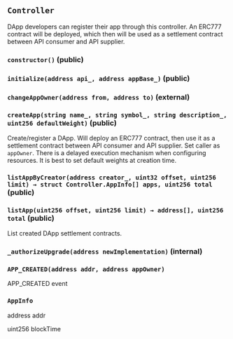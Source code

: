 ## `Controller`



DApp developers can register their app through this controller.
An ERC777 contract will be deployed, which then will be used as a settlement contract between API consumer and API supplier.


### `constructor()` (public)





### `initialize(address api_, address appBase_)` (public)





### `changeAppOwner(address from, address to)` (external)





### `createApp(string name_, string symbol_, string description_, uint256 defaultWeight)` (public)



Create/register a DApp.
Will deploy an ERC777 contract, then use it as a settlement contract between API consumer and API supplier.
Set caller as `appOwner`.
There is a delayed execution mechanism when configuring resources. It is best to set default weights at creation time.

### `listAppByCreator(address creator_, uint32 offset, uint256 limit) → struct Controller.AppInfo[] apps, uint256 total` (public)





### `listApp(uint256 offset, uint256 limit) → address[], uint256 total` (public)



List created DApp settlement contracts.

### `_authorizeUpgrade(address newImplementation)` (internal)






### `APP_CREATED(address addr, address appOwner)`



APP_CREATED event


### `AppInfo`


address addr


uint256 blockTime



